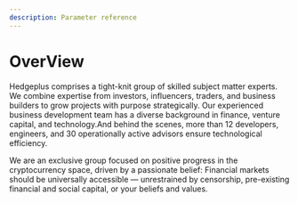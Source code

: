 ```yaml
---
description: Parameter reference
---
```


# OverView

Hedgeplus comprises a tight-knit group of skilled subject matter experts. We combine expertise from investors, influencers, traders, and business builders to grow projects with purpose strategically. Our experienced business development team has a diverse background in finance, venture capital, and technology.And behind the scenes, more than 12 developers, engineers, and 30 operationally active advisors ensure technological efficiency. 

We are an exclusive group focused on positive progress in the cryptocurrency space, driven by a passionate belief: Financial markets should be universally accessible — unrestrained by censorship, pre-existing financial and social capital, or your beliefs and values.

